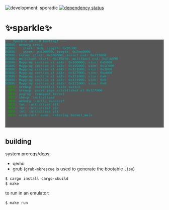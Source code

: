 ![development: sporadic](https://img.shields.io/badge/development-sporadic-yellowgreen.svg) [![dependency status](https://deps.rs/repo/github/sparkle-os/sparkle/status.svg)](https://deps.rs/repo/github/sparkle-os/sparkle)

# ✨sparkle✨

![a screenshot of the Sparkle boot screen](docs/sparkle.png)

## building
system prereqs/deps:
* qemu
* grub (`grub-mkrescue` is used to generate the bootable `.iso`)

```
$ cargo install cargo-xbuild
$ make
```

to run in an emulator:
```
$ make run
```

